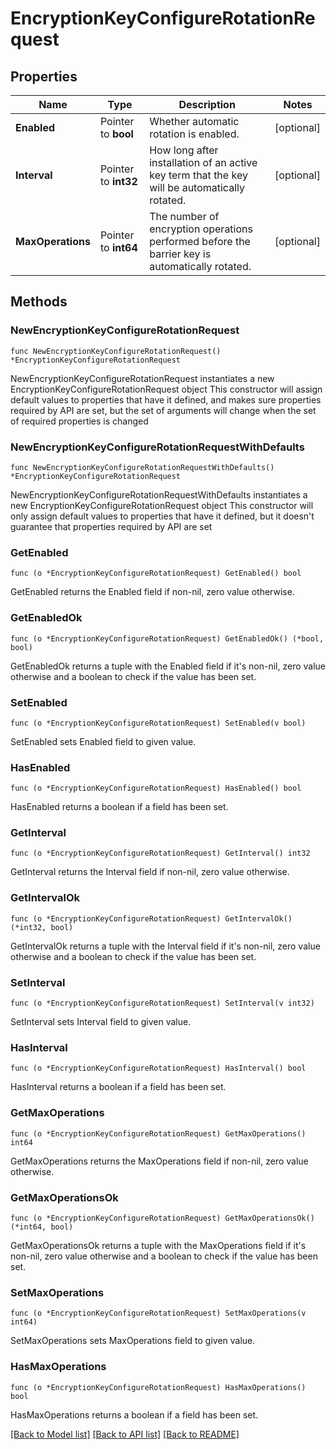 # EncryptionKeyConfigureRotationRequest


## Properties

Name | Type | Description | Notes
------------ | ------------- | ------------- | -------------
**Enabled** | Pointer to **bool** | Whether automatic rotation is enabled. | [optional] 
**Interval** | Pointer to **int32** | How long after installation of an active key term that the key will be automatically rotated. | [optional] 
**MaxOperations** | Pointer to **int64** | The number of encryption operations performed before the barrier key is automatically rotated. | [optional] 



## Methods


### NewEncryptionKeyConfigureRotationRequest

`func NewEncryptionKeyConfigureRotationRequest() *EncryptionKeyConfigureRotationRequest`

NewEncryptionKeyConfigureRotationRequest instantiates a new EncryptionKeyConfigureRotationRequest object
This constructor will assign default values to properties that have it defined,
and makes sure properties required by API are set, but the set of arguments
will change when the set of required properties is changed

### NewEncryptionKeyConfigureRotationRequestWithDefaults

`func NewEncryptionKeyConfigureRotationRequestWithDefaults() *EncryptionKeyConfigureRotationRequest`

NewEncryptionKeyConfigureRotationRequestWithDefaults instantiates a new EncryptionKeyConfigureRotationRequest object
This constructor will only assign default values to properties that have it defined,
but it doesn't guarantee that properties required by API are set


### GetEnabled

`func (o *EncryptionKeyConfigureRotationRequest) GetEnabled() bool`

GetEnabled returns the Enabled field if non-nil, zero value otherwise.

### GetEnabledOk

`func (o *EncryptionKeyConfigureRotationRequest) GetEnabledOk() (*bool, bool)`

GetEnabledOk returns a tuple with the Enabled field if it's non-nil, zero value otherwise
and a boolean to check if the value has been set.

### SetEnabled

`func (o *EncryptionKeyConfigureRotationRequest) SetEnabled(v bool)`

SetEnabled sets Enabled field to given value.


### HasEnabled

`func (o *EncryptionKeyConfigureRotationRequest) HasEnabled() bool`

HasEnabled returns a boolean if a field has been set.




### GetInterval

`func (o *EncryptionKeyConfigureRotationRequest) GetInterval() int32`

GetInterval returns the Interval field if non-nil, zero value otherwise.

### GetIntervalOk

`func (o *EncryptionKeyConfigureRotationRequest) GetIntervalOk() (*int32, bool)`

GetIntervalOk returns a tuple with the Interval field if it's non-nil, zero value otherwise
and a boolean to check if the value has been set.

### SetInterval

`func (o *EncryptionKeyConfigureRotationRequest) SetInterval(v int32)`

SetInterval sets Interval field to given value.


### HasInterval

`func (o *EncryptionKeyConfigureRotationRequest) HasInterval() bool`

HasInterval returns a boolean if a field has been set.




### GetMaxOperations

`func (o *EncryptionKeyConfigureRotationRequest) GetMaxOperations() int64`

GetMaxOperations returns the MaxOperations field if non-nil, zero value otherwise.

### GetMaxOperationsOk

`func (o *EncryptionKeyConfigureRotationRequest) GetMaxOperationsOk() (*int64, bool)`

GetMaxOperationsOk returns a tuple with the MaxOperations field if it's non-nil, zero value otherwise
and a boolean to check if the value has been set.

### SetMaxOperations

`func (o *EncryptionKeyConfigureRotationRequest) SetMaxOperations(v int64)`

SetMaxOperations sets MaxOperations field to given value.


### HasMaxOperations

`func (o *EncryptionKeyConfigureRotationRequest) HasMaxOperations() bool`

HasMaxOperations returns a boolean if a field has been set.









[[Back to Model list]](../README.md#documentation-for-models) [[Back to API list]](../README.md#documentation-for-api-endpoints) [[Back to README]](../README.md)


